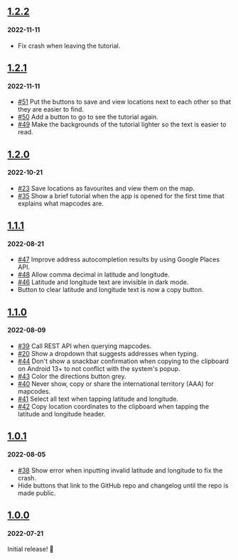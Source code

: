 ## [1.2.2](https://github.com/mapcode-foundation/mapcode-android-app/releases/tag/v1.2.2)

#### 2022-11-11

- Fix crash when leaving the tutorial.

## [1.2.1](https://github.com/mapcode-foundation/mapcode-android-app/releases/tag/v1.2.1)

#### 2022-11-11

- [#51](https://github.com/mapcode-foundation/mapcode-android-app/issues/51) Put the buttons to save
  and view locations next to each other so that they are easier to find.
- [#50](https://github.com/mapcode-foundation/mapcode-android-app/issues/50) Add a button to go to
  see the tutorial again.
- [#49](https://github.com/mapcode-foundation/mapcode-android-app/issues/49) Make the backgrounds of
  the tutorial lighter so the text is easier to read.

## [1.2.0](https://github.com/mapcode-foundation/mapcode-android-app/releases/tag/v1.2.0)

#### 2022-10-21

- [#23](https://github.com/mapcode-foundation/mapcode-android-app/issues/23) Save locations as
  favourites and view them on the map.
- [#35](https://github.com/mapcode-foundation/mapcode-android-app/issues/35) Show a brief tutorial
  when the app is opened for the first time that explains what mapcodes are.

## [1.1.1](https://github.com/mapcode-foundation/mapcode-android-app/releases/tag/v1.1.1)

#### 2022-08-21

- [#47](https://github.com/mapcode-foundation/mapcode-android-app/issues/47) Improve address
  autocompletion results by using Google Places API.
- [#48](https://github.com/mapcode-foundation/mapcode-android-app/issues/48) Allow comma decimal in
  latitude and longitude.
- [#46](https://github.com/mapcode-foundation/mapcode-android-app/issues/46) Latitude and longitude
  text are invisible in dark mode.
- Button to clear latitude and longitude text is now a copy button.

## [1.1.0](https://github.com/mapcode-foundation/mapcode-android-app/releases/tag/v1.1.0)

#### 2022-08-09

- [#39](https://github.com/mapcode-foundation/mapcode-android-app/issues/39) Call REST API when querying mapcodes.
- [#20](https://github.com/mapcode-foundation/mapcode-android-app/issues/20) Show a dropdown that suggests addresses
  when typing.
- [#44](https://github.com/mapcode-foundation/mapcode-android-app/issues/44) Don't show a snackbar confirmation when
  copying to the clipboard on Android 13+ to not conflict with the system's popup.
- [#43](https://github.com/mapcode-foundation/mapcode-android-app/issues/43) Color the directions button grey.
- [#40](https://github.com/mapcode-foundation/mapcode-android-app/issues/40) Never show, copy or share the international
  territory (AAA) for mapcodes.
- [#41](https://github.com/mapcode-foundation/mapcode-android-app/issues/41) Select all text when tapping latitude and
  longitude.
- [#42](https://github.com/mapcode-foundation/mapcode-android-app/issues/42) Copy location coordinates to the clipboard
  when tapping the latitude and longitude header.

## [1.0.1](https://github.com/mapcode-foundation/mapcode-android-app/releases/tag/v1.0.1)

#### 2022-08-05

- [#38](https://github.com/mapcode-foundation/mapcode-android-app/issues/38) Show error when inputting invalid latitude
  and longitude to fix the crash.
- Hide buttons that link to the GitHub repo and changelog until the repo is made public.

## [1.0.0](https://github.com/mapcode-foundation/mapcode-android-app/releases/tag/v1.0.0)

#### 2022-07-21

Initial release! 🎉